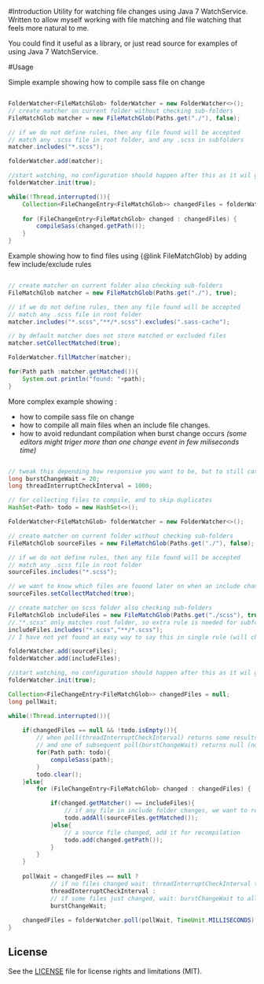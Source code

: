 #Introduction
Utility for watching file changes using Java 7 WatchService. Written to allow myself working with
file matching and file watching that feels more natural to me.

You could find it useful as a library, or just read source for examples of using Java 7 WatchService. 

#Usage

Simple example showing how to compile sass file on change

```java

FolderWatcher<FileMatchGlob> folderWatcher = new FolderWatcher<>();
// create matcher on current folder without checking sub-folders
FileMatchGlob matcher = new FileMatchGlob(Paths.get("./"), false);

// if we do not define rules, then any file found will be accepted
// match any .scss file in root folder, and any .scss in subfolders
matcher.includes("*.scss");

folderWatcher.add(matcher);

//start watching, no configuration should happen after this as it wil give unexpected results
folderWatcher.init(true);

while(!Thread.interrupted()){
	Collection<FileChangeEntry<FileMatchGlob>> changedFiles = folderWatcher.take();
	
	for (FileChangeEntry<FileMatchGlob> changed : changedFiles) {
		compileSass(changed.getPath());
	}
}

```

Example showing how to find files using {@link FileMatchGlob} by adding few include/exclude rules

```java

// create matcher on current folder also checking sub-folders
FileMatchGlob matcher = new FileMatchGlob(Paths.get("./"), true);

// if we do not define rules, then any file found will be accepted
// match any .scss file in root folder
matcher.includes("*.scss","**/*.scss").excludes(".sass-cache");

// by default matcher does not store matched or excluded files 
matcher.setCollectMatched(true);

FolderWatcher.fillMatcher(matcher);

for(Path path :matcher.getMatched()){
	System.out.println("found: "+path);
}

```

More complex example showing :

 - how to compile sass file on change
 - how to compile all main files when an include file changes.
 - how to avoid redundant compilation when burst change occurs 
 _(some editors might triger more than one change event in few miliseconds time)_

```java

// tweak this depending how responsive you want to be, but to still catch some duplicate changes
long burstChangeWait = 20;
long threadInterruptCheckInterval = 1000;

// for collecting files to compile, and to skip duplicates
HashSet<Path> todo = new HashSet<>();

FolderWatcher<FileMatchGlob> folderWatcher = new FolderWatcher<>();

// create matcher on current folder without checking sub-folders
FileMatchGlob sourceFiles = new FileMatchGlob(Paths.get("./"), false);

// if we do not define rules, then any file found will be accepted
// match any .scss file in root folder
sourceFiles.includes("*.scss");

// we want to know which files are fouond later on when an include changes
sourceFiles.setCollectMatched(true);

// create matcher on scss folder also checking sub-folders
FileMatchGlob includeFiles = new FileMatchGlob(Paths.get("./scss"), true);
// "*.scss" only matches root folder, so extra rule is needed for subfolders
includeFiles.includes("*.scss","**/*.scss");
// I have not yet found an easy way to say this in single rule (will change example if I find a better way)

folderWatcher.add(sourceFiles);
folderWatcher.add(includeFiles);

//start watching, no configuration should happen after this as it wil give unexpected results
folderWatcher.init(true);

Collection<FileChangeEntry<FileMatchGlob>> changedFiles = null;
long pollWait;

while(!Thread.interrupted()){
	
	if(changedFiles == null && !todo.isEmpty()){
		// when poll(threadInterruptCheckInterval) returns some results
		// and one of subsequent poll(burstChangeWait) returns null (no new burst changes) 
		for(Path path: todo){
			compileSass(path);
		}
		todo.clear();
	}else{
		for (FileChangeEntry<FileMatchGlob> changed : changedFiles) {

			if(changed.getMatcher() == includeFiles){
				// if any file in include folder changes, we want to recompile all source sass files
				todo.addAll(sourceFiles.getMatched());						
			}else{
				// a source file changed, add it for recompilation
				todo.add(changed.getPath());						
			}
		}
	}
	
	pollWait = changedFiles == null ?
			// if no files changed wait: threadInterruptCheckInterval to allow the thread to be interrupted
			threadInterruptCheckInterval : 
			// if some files just changed, wait: burstChangeWait to allow for burst changes to be handled in batch 
			burstChangeWait;
			
	changedFiles = folderWatcher.poll(pollWait,	TimeUnit.MILLISECONDS);
}


```



## License

See the [LICENSE](LICENSE.md) file for license rights and limitations (MIT).
